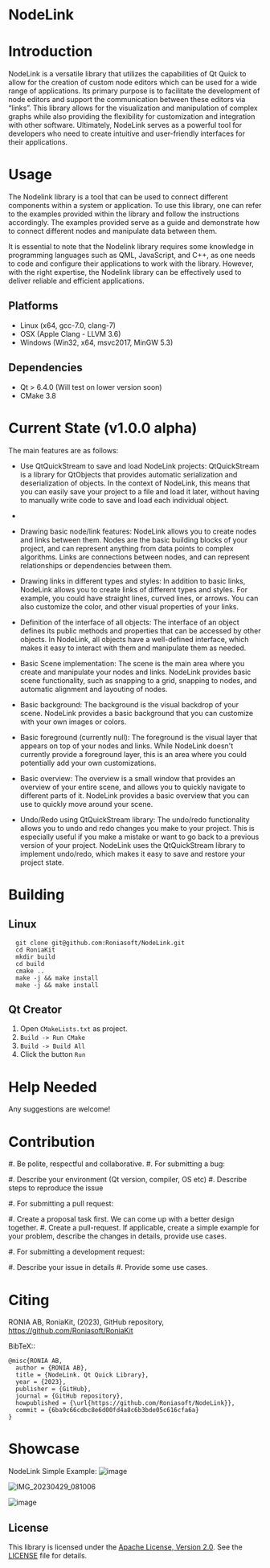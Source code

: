 # NodeLink

Introduction
============

NodeLink is a versatile library that utilizes the capabilities of Qt Quick to allow for the creation of custom node editors which can be used for a wide range of applications. Its primary purpose is to facilitate the development of node editors and support the communication between these editors via “links”. This library allows for the visualization and manipulation of complex graphs while also providing the flexibility for customization and integration with other software. Ultimately, NodeLink serves as a powerful tool for developers who need to create intuitive and user-friendly interfaces for their applications. 


Usage
=============

The Nodelink library is a tool that can be used to connect different components within a system or application. To use this library, one can refer to the examples provided within the library and follow the instructions accordingly. The examples provided serve as a guide and demonstrate how to connect different nodes and manipulate data between them.

It is essential to note that the Nodelink library requires some knowledge in programming languages such as QML, JavaScript, and C++, as one needs to code and configure their applications to work with the library. However, with the right expertise, the Nodelink library can be effectively used to deliver reliable and efficient applications.

Platforms
---------

* Linux (x64, gcc-7.0, clang-7)
* OSX (Apple Clang - LLVM 3.6)
* Windows (Win32, x64, msvc2017, MinGW 5.3)

Dependencies
------------

* Qt > 6.4.0 (Will test on lower version soon)
* CMake 3.8


Current State (v1.0.0 alpha)
==================

The main features are as follows:

- Use QtQuickStream to save and load NodeLink projects: QtQuickStream is a library for QtObjects that provides automatic serialization and deserialization of objects.    In the context of NodeLink, this means that you can easily save your project to a file and load it later, without having to manually write code to save and load        each individual object.
-
- Drawing basic node/link features: NodeLink allows you to create nodes and links between them. Nodes are the basic building blocks of your project, and can represent   anything from data points to complex algorithms. Links are connections between nodes, and can represent relationships or dependencies between them.
- Drawing links in different types and styles: In addition to basic links, NodeLink allows you to create links of different types and styles. For example, you could     have straight lines, curved lines, or arrows. You can also customize the color, and other visual properties of your links.

- Definition of the interface of all objects: The interface of an object defines its public methods and properties that can be accessed by other objects. In NodeLink,   all objects have a well-defined interface, which makes it easy to interact with them and manipulate them as needed.

- Basic Scene implementation: The scene is the main area where you create and manipulate your nodes and links. NodeLink provides basic scene functionality, such as       snapping to a grid, snapping to nodes, and automatic alignment and layouting of nodes.

 - Basic background: The background is the visual backdrop of your scene. NodeLink provides a basic background that you can customize with your own images or colors.
 - Basic foreground (currently null): The foreground is the visual layer that appears on top of your nodes and links. While NodeLink doesn't currently provide a foreground layer, this is an area where you could potentially add your own customizations.
 - Basic overview: The overview is a small window that provides an overview of your entire scene, and allows you to quickly navigate to different parts of it. NodeLink provides a basic overview that you can use to quickly move around your scene.

- Undo/Redo using QtQuickStream library: The undo/redo functionality allows you to undo and redo changes you make to your project. This is especially useful if you make a mistake or want to go back to a previous version of your project. NodeLink uses the QtQuickStream library to implement undo/redo, which makes it easy to save and restore your project state.

Building
========

Linux
-----
```
  git clone git@github.com:Roniasoft/NodeLink.git
  cd RoniaKit
  mkdir build
  cd build
  cmake ..
  make -j && make install
  make -j && make install
```

Qt Creator
----------

1. Open `CMakeLists.txt` as project.
2. `Build -> Run CMake`
3. `Build -> Build All`
4. Click the button `Run`

Help Needed
===========

Any suggestions are welcome!

Contribution
============

#. Be polite, respectful and collaborative.
#. For submitting a bug:

   #. Describe your environment (Qt version, compiler, OS etc)
   #. Describe steps to reproduce the issue

#. For submitting a pull request:

   #. Create a proposal task first. We can come up with a better design together.
   #. Create a pull-request. If applicable, create a simple example for your
      problem, describe the changes in details, provide use cases.

#. For submitting a development request:

   #. Describe your issue in details
   #. Provide some use cases.

Citing
======

RONIA AB, RoniaKit, (2023), GitHub repository, https://github.com/Roniasoft/RoniaKit

BibTeX::

    @misc{RONIA AB,
      author = {RONIA AB},
      title = {NodeLink. Qt Quick Library},
      year = {2023},
      publisher = {GitHub},
      journal = {GitHub repository},
      howpublished = {\url{https://github.com/Roniasoft/NodeLink}},
      commit = {6ba9c66cdbc8e6d00fd4a8c6b3bde05c616cfa6a}
    }
 
 
 Showcase
========

NodeLink Simple Example:
![image](https://user-images.githubusercontent.com/50166193/233803383-537335a5-d35d-4cfe-945b-6d048ff5950f.png)

![IMG_20230429_081006](https://user-images.githubusercontent.com/50166193/235283815-135c48e6-74d8-4c8e-97a3-71ce90bac8b0.jpg)

![image](https://user-images.githubusercontent.com/50166193/233803535-45abd705-0ada-4283-ac87-715060bdcd2f.png)



  
## License

This library is licensed under the [Apache License, Version 2.0](https://www.apache.org/licenses/LICENSE-2.0). See the [LICENSE](LICENSE) file for details.

